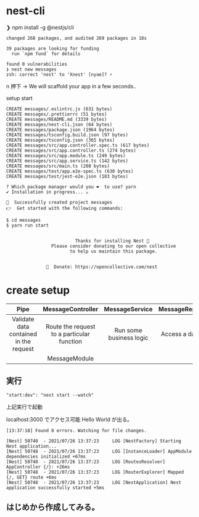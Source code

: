 # nest-cli

❯ npm install -g @nestjs/cli

```
changed 268 packages, and audited 269 packages in 18s

39 packages are looking for funding
  run `npm fund` for details

found 0 vulnerabilities
❯ nest new messages
zsh: correct 'nest' to 'Xnest' [nyae]? ⚡
```

n 押下 -> We will scaffold your app in a few seconds..

setup start

```
CREATE messages/.eslintrc.js (631 bytes)
CREATE messages/.prettierrc (51 bytes)
CREATE messages/README.md (3339 bytes)
CREATE messages/nest-cli.json (64 bytes)
CREATE messages/package.json (1964 bytes)
CREATE messages/tsconfig.build.json (97 bytes)
CREATE messages/tsconfig.json (365 bytes)
CREATE messages/src/app.controller.spec.ts (617 bytes)
CREATE messages/src/app.controller.ts (274 bytes)
CREATE messages/src/app.module.ts (249 bytes)
CREATE messages/src/app.service.ts (142 bytes)
CREATE messages/src/main.ts (208 bytes)
CREATE messages/test/app.e2e-spec.ts (630 bytes)
CREATE messages/test/jest-e2e.json (183 bytes)

? Which package manager would you ❤️  to use? yarn
✔ Installation in progress... ☕

🚀  Successfully created project messages
👉  Get started with the following commands:

$ cd messages
$ yarn run start


                          Thanks for installing Nest 🙏
                 Please consider donating to our open collective
                        to help us maintain this package.


               🍷  Donate: https://opencollective.com/nest

```

# create setup

|                  Pipe                  |             MessageController              |     MessageService      | MessageRepository |
| :------------------------------------: | :----------------------------------------: | :---------------------: | :---------------: |
| Validate data contained in the request | Route the request to a particular function | Run some business logic | Access a database |
|                                        |               MessageModule                |                         |                   |

## 実行

`"start:dev": "nest start --watch"`

上記実行で起動

localhost:3000 でアクセス可能 Hello World が出る。

```
[13:37:18] Found 0 errors. Watching for file changes.

[Nest] 50748  - 2021/07/26 13:37:23     LOG [NestFactory] Starting Nest application...
[Nest] 50748  - 2021/07/26 13:37:23     LOG [InstanceLoader] AppModule dependencies initialized +67ms
[Nest] 50748  - 2021/07/26 13:37:23     LOG [RoutesResolver] AppController {/}: +26ms
[Nest] 50748  - 2021/07/26 13:37:23     LOG [RouterExplorer] Mapped {/, GET} route +6ms
[Nest] 50748  - 2021/07/26 13:37:23     LOG [NestApplication] Nest application successfully started +5ms
```

## はじめから作成してみる。
